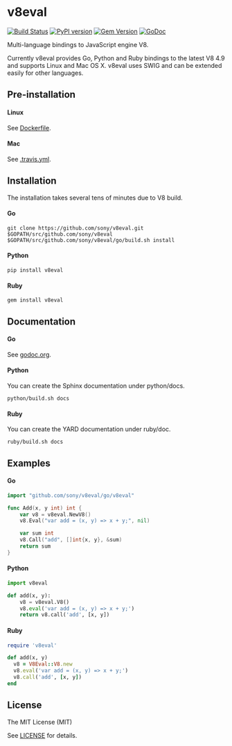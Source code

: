 # v8eval

[![Build Status](https://travis-ci.org/sony/v8eval.svg?branch=master)](https://travis-ci.org/sony/v8eval)
[![PyPI version](https://badge.fury.io/py/v8eval.svg)](http://badge.fury.io/py/v8eval)
[![Gem Version](https://badge.fury.io/rb/v8eval.svg)](https://badge.fury.io/rb/v8eval)
[![GoDoc](https://godoc.org/github.com/sony/v8eval/go/v8eval?status.png)](http://godoc.org/github.com/sony/v8eval/go/v8eval)

Multi-language bindings to JavaScript engine V8.

Currently v8eval provides Go, Python and Ruby bindings to the latest V8 4.9 and supports Linux and Mac OS X.
v8eval uses SWIG and can be extended easily for other languages.

## Pre-installation

#### Linux

See [Dockerfile](https://github.com/sony/v8eval/blob/master/Dockerfile).

#### Mac

See [.travis.yml](https://github.com/sony/v8eval/blob/master/.travis.yml).

## Installation

The installation takes several tens of minutes due to V8 build.

#### Go

```
git clone https://github.com/sony/v8eval.git $GOPATH/src/github.com/sony/v8eval
$GOPATH/src/github.com/sony/v8eval/go/build.sh install
```

#### Python

```
pip install v8eval
```

#### Ruby

```
gem install v8eval
```

## Documentation

#### Go

See [godoc.org](http://godoc.org/github.com/sony/v8eval/go/v8eval).

#### Python

You can create the Sphinx documentation under python/docs.

```
python/build.sh docs
```

#### Ruby

You can create the YARD documentation under ruby/doc.

```
ruby/build.sh docs
```

## Examples

#### Go

```go
import "github.com/sony/v8eval/go/v8eval"

func Add(x, y int) int {
	var v8 = v8eval.NewV8()
	v8.Eval("var add = (x, y) => x + y;", nil)

	var sum int
	v8.Call("add", []int{x, y}, &sum)
	return sum
}
```

#### Python

```python
import v8eval

def add(x, y):
    v8 = v8eval.V8()
    v8.eval('var add = (x, y) => x + y;')
    return v8.call('add', [x, y])
```

#### Ruby

```ruby
require 'v8eval'

def add(x, y)
  v8 = V8Eval::V8.new
  v8.eval('var add = (x, y) => x + y;')
  v8.call('add', [x, y])
end
```

## License

The MIT License (MIT)

See [LICENSE](https://github.com/sony/v8eval/blob/master/LICENSE) for details.
